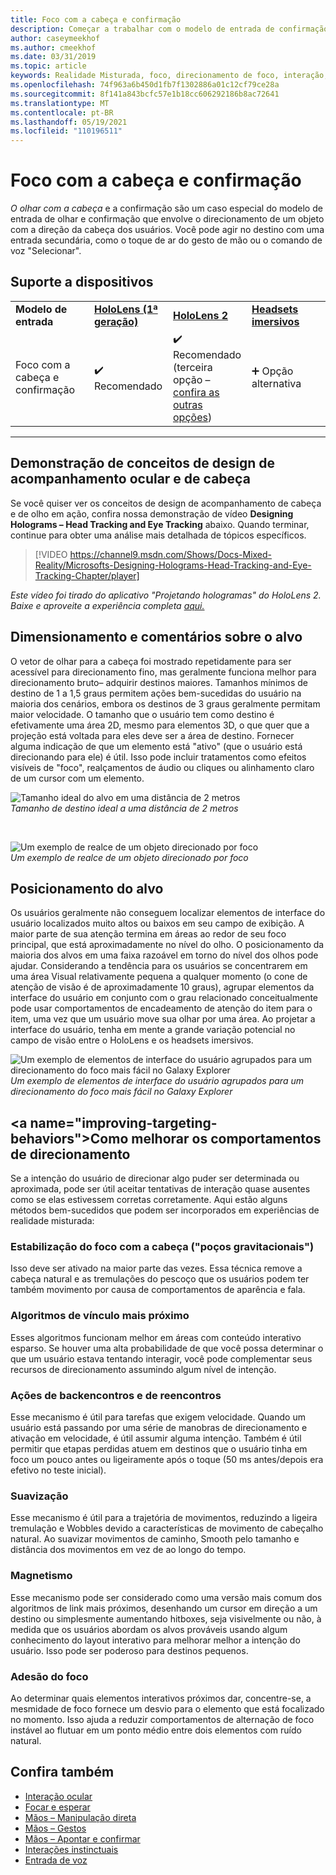 ```yaml
---
title: Foco com a cabeça e confirmação
description: Começar a trabalhar com o modelo de entrada de confirmação e com o olhar com a cabeça, incluindo o posicionamento, o posicionamento e a estabilização de destino.
author: caseymeekhof
ms.author: cmeekhof
ms.date: 03/31/2019
ms.topic: article
keywords: Realidade Misturada, foco, direcionamento de foco, interação, design, headset de realidade misturada, headset de realidade misturada do Windows, headset de realidade virtual, HoloLens, MRTK, Kit de Ferramentas de Realidade Misturada, destino, foco, suavização
ms.openlocfilehash: 74f963a6b450d1fb7f1302886a01c12cf79ce28a
ms.sourcegitcommit: 8f141a843bcfc57e1b18cc606292186b8ac72641
ms.translationtype: MT
ms.contentlocale: pt-BR
ms.lasthandoff: 05/19/2021
ms.locfileid: "110196511"
---
```

# <a name="head-gaze-and-commit"></a>Foco com a cabeça e confirmação

_O olhar com a cabeça_ e [](gaze-and-commit.md) a confirmação são um caso especial do modelo de entrada de olhar e confirmação que envolve o direcionamento de um objeto com a direção da cabeça dos usuários. Você pode agir no destino com uma entrada secundária, como o toque de ar do gesto de mão ou o comando de voz "Selecionar". 

## <a name="device-support"></a>Suporte a dispositivos

<table>
    <colgroup>
    <col width="25%" />
    <col width="25%" />
    <col width="25%" />
    <col width="25%" />
    </colgroup>
    <tr>
        <td><strong>Modelo de entrada</strong></td>
        <td><a href="/hololens/hololens1-hardware"><strong>HoloLens (1ª geração)</strong></a></td>
        <td><a href="https://docs.microsoft.com/hololens/hololens2-hardware"><strong>HoloLens 2</strong></td>
        <td><a href="../discover/immersive-headset-hardware-details.md"><strong>Headsets imersivos</strong></a></td>
    </tr>
     <tr>
        <td>Foco com a cabeça e confirmação</td>
        <td>✔️ Recomendado</td>
        <td>✔️ Recomendado (terceira opção – <a href="interaction-fundamentals.md">confira as outras opções</a>)</td>
        <td>➕ Opção alternativa</td>
    </tr>
</table>

---

## <a name="head-and-eye-tracking-design-concepts-demo"></a>Demonstração de conceitos de design de acompanhamento ocular e de cabeça

Se você quiser ver os conceitos de design de acompanhamento de cabeça e de olho em ação, confira nossa demonstração de vídeo **Designing Holograms – Head Tracking and Eye Tracking** abaixo. Quando terminar, continue para obter uma análise mais detalhada de tópicos específicos.

> [!VIDEO https://channel9.msdn.com/Shows/Docs-Mixed-Reality/Microsofts-Designing-Holograms-Head-Tracking-and-Eye-Tracking-Chapter/player]

*Este vídeo foi tirado do aplicativo "Projetando hologramas" do HoloLens 2. Baixe e aproveite a experiência completa [aqui.](https://aka.ms/dhapp)*

## <a name="target-sizing-and-feedback"></a>Dimensionamento e comentários sobre o alvo

O vetor de olhar para a cabeça foi mostrado repetidamente para ser acessível para direcionamento fino, mas geralmente funciona melhor para direcionamento bruto– adquirir destinos maiores. Tamanhos mínimos de destino de 1 a 1,5 graus permitem ações bem-sucedidas do usuário na maioria dos cenários, embora os destinos de 3 graus geralmente permitam maior velocidade. O tamanho que o usuário tem como destino é efetivamente uma área 2D, mesmo para elementos 3D, o que quer que a projeção está voltada para eles deve ser a área de destino. Fornecer alguma indicação de que um elemento está "ativo" (que o usuário está direcionando para ele) é útil. Isso pode incluir tratamentos como efeitos visíveis de "foco", realçamentos de áudio ou cliques ou alinhamento claro de um cursor com um elemento.

![Tamanho ideal do alvo em uma distância de 2 metros](images/gazetargeting-size-1000px.jpg)<br>
*Tamanho de destino ideal a uma distância de 2 metros*

<br>

![Um exemplo de realce de um objeto direcionado por foco](images/gazetargeting-highlighting-940px.jpg)<br>
*Um exemplo de realce de um objeto direcionado por foco*

## <a name="target-placement"></a>Posicionamento do alvo

Os usuários geralmente não conseguem localizar elementos de interface do usuário localizados muito altos ou baixos em seu campo de exibição. A maior parte de sua atenção termina em áreas ao redor de seu foco principal, que está aproximadamente no nível do olho. O posicionamento da maioria dos alvos em uma faixa razoável em torno do nível dos olhos pode ajudar. Considerando a tendência para os usuários se concentrarem em uma área Visual relativamente pequena a qualquer momento (o cone de atenção de visão é de aproximadamente 10 graus), agrupar elementos da interface do usuário em conjunto com o grau relacionado conceitualmente pode usar comportamentos de encadeamento de atenção do item para o item, uma vez que um usuário move sua olhar por uma área. Ao projetar a interface do usuário, tenha em mente a grande variação potencial no campo de visão entre o HoloLens e os headsets imersivos.

![Um exemplo de elementos de interface do usuário agrupados para um direcionamento do foco mais fácil no Galaxy Explorer](images/gazetargeting-grouping-1000px.jpg)<br>
*Um exemplo de elementos de interface do usuário agrupados para um direcionamento do foco mais fácil no Galaxy Explorer*

## <a name="improving-targeting-behaviors&quot;></a>Como melhorar os comportamentos de direcionamento

Se a intenção do usuário de direcionar algo puder ser determinada ou aproximada, pode ser útil aceitar tentativas de interação quase ausentes como se elas estivessem corretas corretamente. Aqui estão alguns métodos bem-sucedidos que podem ser incorporados em experiências de realidade misturada:

### <a name=&quot;head-gaze-stabilization-gravity-wells&quot;></a>Estabilização do foco com a cabeça (&quot;poços gravitacionais")

Isso deve ser ativado na maior parte das vezes. Essa técnica remove a cabeça natural e as tremulações do pescoço que os usuários podem ter também movimento por causa de comportamentos de aparência e fala.

### <a name="closest-link-algorithms"></a>Algoritmos de vínculo mais próximo

Esses algoritmos funcionam melhor em áreas com conteúdo interativo esparso. Se houver uma alta probabilidade de que você possa determinar o que um usuário estava tentando interagir, você pode complementar seus recursos de direcionamento assumindo algum nível de intenção.

### <a name="backdating-and-postdating-actions"></a>Ações de backencontros e de reencontros

Esse mecanismo é útil para tarefas que exigem velocidade. Quando um usuário está passando por uma série de manobras de direcionamento e ativação em velocidade, é útil assumir alguma intenção. Também é útil permitir que etapas perdidas atuem em destinos que o usuário tinha em foco um pouco antes ou ligeiramente após o toque (50 ms antes/depois era efetivo no teste inicial).

### <a name="smoothing"></a>Suavização

Esse mecanismo é útil para a trajetória de movimentos, reduzindo a ligeira tremulação e Wobbles devido a características de movimento de cabeçalho natural. Ao suavizar movimentos de caminho, Smooth pelo tamanho e distância dos movimentos em vez de ao longo do tempo.

### <a name="magnetism"></a>Magnetismo

Esse mecanismo pode ser considerado como uma versão mais comum dos algoritmos de link mais próximos, desenhando um cursor em direção a um destino ou simplesmente aumentando hitboxes, seja visivelmente ou não, à medida que os usuários abordam os alvos prováveis usando algum conhecimento do layout interativo para melhorar melhor a intenção do usuário. Isso pode ser poderoso para destinos pequenos.

### <a name="focus-stickiness"></a>Adesão do foco

Ao determinar quais elementos interativos próximos dar, concentre-se, a mesmidade de foco fornece um desvio para o elemento que está focalizado no momento. Isso ajuda a reduzir comportamentos de alternação de foco instável ao flutuar em um ponto médio entre dois elementos com ruído natural.

## <a name="see-also"></a>Confira também

* [Interação ocular](eye-gaze-interaction.md)
* [Focar e esperar](gaze-and-dwell.md)
* [Mãos – Manipulação direta](direct-manipulation.md)
* [Mãos – Gestos](gaze-and-commit.md#composite-gestures)
* [Mãos – Apontar e confirmar](point-and-commit.md)
* [Interações instinctuais](interaction-fundamentals.md)
* [Entrada de voz](voice-input.md)